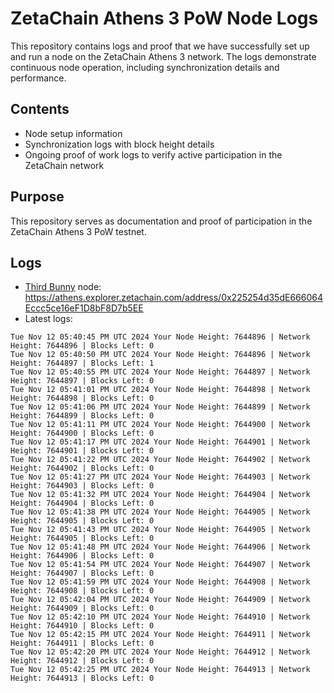 # ZetaChain Athens 3 PoW Node Logs
This repository contains logs and proof that we have successfully set up and run a node on the ZetaChain Athens 3 network. The logs demonstrate continuous node operation, including synchronization details and performance.

## Contents
- Node setup information
- Synchronization logs with block height details
- Ongoing proof of work logs to verify active participation in the ZetaChain network

## Purpose
This repository serves as documentation and proof of participation in the ZetaChain Athens 3 PoW testnet.

## Logs

- [Third Bunny](https://thirdbunny.xyz/) node: https://athens.explorer.zetachain.com/address/0x225254d35dE666064Eccc5ce16eF1D8bF8D7b5EE
- Latest logs:
```
Tue Nov 12 05:40:45 PM UTC 2024 Your Node Height: 7644896 | Network Height: 7644896 | Blocks Left: 0
Tue Nov 12 05:40:50 PM UTC 2024 Your Node Height: 7644896 | Network Height: 7644897 | Blocks Left: 1
Tue Nov 12 05:40:55 PM UTC 2024 Your Node Height: 7644897 | Network Height: 7644897 | Blocks Left: 0
Tue Nov 12 05:41:01 PM UTC 2024 Your Node Height: 7644898 | Network Height: 7644898 | Blocks Left: 0
Tue Nov 12 05:41:06 PM UTC 2024 Your Node Height: 7644899 | Network Height: 7644899 | Blocks Left: 0
Tue Nov 12 05:41:11 PM UTC 2024 Your Node Height: 7644900 | Network Height: 7644900 | Blocks Left: 0
Tue Nov 12 05:41:17 PM UTC 2024 Your Node Height: 7644901 | Network Height: 7644901 | Blocks Left: 0
Tue Nov 12 05:41:22 PM UTC 2024 Your Node Height: 7644902 | Network Height: 7644902 | Blocks Left: 0
Tue Nov 12 05:41:27 PM UTC 2024 Your Node Height: 7644903 | Network Height: 7644903 | Blocks Left: 0
Tue Nov 12 05:41:32 PM UTC 2024 Your Node Height: 7644904 | Network Height: 7644904 | Blocks Left: 0
Tue Nov 12 05:41:38 PM UTC 2024 Your Node Height: 7644905 | Network Height: 7644905 | Blocks Left: 0
Tue Nov 12 05:41:43 PM UTC 2024 Your Node Height: 7644905 | Network Height: 7644905 | Blocks Left: 0
Tue Nov 12 05:41:48 PM UTC 2024 Your Node Height: 7644906 | Network Height: 7644906 | Blocks Left: 0
Tue Nov 12 05:41:54 PM UTC 2024 Your Node Height: 7644907 | Network Height: 7644907 | Blocks Left: 0
Tue Nov 12 05:41:59 PM UTC 2024 Your Node Height: 7644908 | Network Height: 7644908 | Blocks Left: 0
Tue Nov 12 05:42:04 PM UTC 2024 Your Node Height: 7644909 | Network Height: 7644909 | Blocks Left: 0
Tue Nov 12 05:42:10 PM UTC 2024 Your Node Height: 7644910 | Network Height: 7644910 | Blocks Left: 0
Tue Nov 12 05:42:15 PM UTC 2024 Your Node Height: 7644911 | Network Height: 7644911 | Blocks Left: 0
Tue Nov 12 05:42:20 PM UTC 2024 Your Node Height: 7644912 | Network Height: 7644912 | Blocks Left: 0
Tue Nov 12 05:42:25 PM UTC 2024 Your Node Height: 7644913 | Network Height: 7644913 | Blocks Left: 0
```
